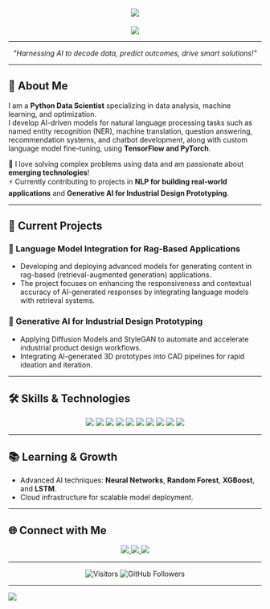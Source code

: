 
<h1 align="center">
  <img src="https://readme-typing-svg.demolab.com?font=Fira+Code&weight=600&size=35&duration=2000&pause=800&color=36BCF7&center=true&vCenter=true&width=450&lines=Hi%2C+I'm+Sunny+Wazeer!+%F0%9F%91%8B;Python+Data+Scientist;Machine+Learning+Enthusiast;AI+Innovator;Open+to+Collaboration!">
</h1>

<p align="center">
  <img src="https://capsule-render.vercel.app/api?type=waving&color=0:36BCF7,100:F75C7E&height=200&section=header&text=Sunny%20Wazeer&fontSize=50&fontColor=FFFFFF" />
</p>

---

<p align="center">
  <em>"Harnessing AI to decode data, predict outcomes, drive smart solutions!"</em>
</p>

---

## 🚀 About Me  
I am a **Python Data Scientist** specializing in data analysis, machine learning, and optimization.  
I develop AI-driven models for natural language processing tasks such as named entity recognition (NER), machine translation, question answering, recommendation systems, and chatbot development, along with custom language model fine-tuning, using **TensorFlow and PyTorch**. 

🔎 I love solving complex problems using data and am passionate about **emerging technologies**!  
⚡ Currently contributing to projects in **NLP for building real-world applications** and **Generative AI for Industrial Design Prototyping**.

---

## 🔭 Current Projects  
### 🔹 Language Model Integration for Rag-Based Applications
- Developing and deploying advanced models for generating content in rag-based (retrieval-augmented generation) applications.
- The project focuses on enhancing the responsiveness and contextual accuracy of AI-generated responses by integrating language models with retrieval systems.

### 🔹 Generative AI for Industrial Design Prototyping  
- Applying Diffusion Models and StyleGAN to automate and accelerate industrial product design workflows.
- Integrating AI-generated 3D prototypes into CAD pipelines for rapid ideation and iteration.

---

## 🛠️ Skills & Technologies  
<p align="center">
    <img src="https://img.shields.io/badge/Python-3776AB?style=for-the-badge&logo=python&logoColor=white" />
    <img src="https://img.shields.io/badge/TensorFlow-FF6F00?style=for-the-badge&logo=tensorflow&logoColor=white" />
    <img src="https://img.shields.io/badge/PyTorch-EE4C2C?style=for-the-badge&logo=pytorch&logoColor=white" />
    <img src="https://img.shields.io/badge/Scikit--Learn-F7931E?style=for-the-badge&logo=scikit-learn&logoColor=white" />
    <img src="https://img.shields.io/badge/Fine-tuning-013243?style=for-the-badge&logo=numpy&logoColor=white" />
    <img src="https://img.shields.io/badge/Pandas-150458?style=for-the-badge&logo=pandas&logoColor=white" />
    <img src="https://img.shields.io/badge/SQL-4479A1?style=for-the-badge&logo=mysql&logoColor=white" />
    <img src="https://img.shields.io/badge/Docker-2496ED?style=for-the-badge&logo=docker&logoColor=white" />
    <img src="https://img.shields.io/badge/AWS-232F3E?style=for-the-badge&logo=amazon-aws&logoColor=white" />
    <img src="https://img.shields.io/badge/Pyomo-4B8BBE?style=for-the-badge&logo=python&logoColor=white" />
</p>

---

## 📚 Learning & Growth  
- Advanced AI techniques: **Neural Networks**, **Random Forest**, **XGBoost**, and **LSTM**.  
- Cloud infrastructure for scalable model deployment.

---


## 🌐 Connect with Me  
<p align="center">
    <a href="https://www.linkedin.com/in/sunny-wazeer-2b8b90316/">
        <img src="https://img.shields.io/badge/-LinkedIn-0A66C2?style=for-the-badge&logo=LinkedIn&logoColor=white" />
    </a>
    <a href="https://github.com/Sunny-Wazeer">
        <img src="https://img.shields.io/badge/-GitHub-171515?style=for-the-badge&logo=GitHub&logoColor=white" />
    </a>
    <a href="mailto:sunnywazir61@gmail.com">
        <img src="https://img.shields.io/badge/-Email-D14836?style=for-the-badge&logo=Gmail&logoColor=white" />
    </a>
</p>

---

<p align="center">
    <img src="https://visitor-badge.laobi.icu/badge?page_id=SunnyWazeer.SunnyWazeer" alt="Visitors">
    <img src="https://img.shields.io/github/followers/AssadKhurshid?label=Follow&style=social" alt="GitHub Followers">
</p>

---

<div style="display: flex; justify-content: bottom; align-items: bottom; height: 100vh;">
  <img src="https://capsule-render.vercel.app/api?type=waving&color=0:F75C7E,100:36BCF7&height=200&section=footer&text=Danke%20schön&fontSize=50&fontColor=FFFFFF&textalignd=bottom"/>
</div>
